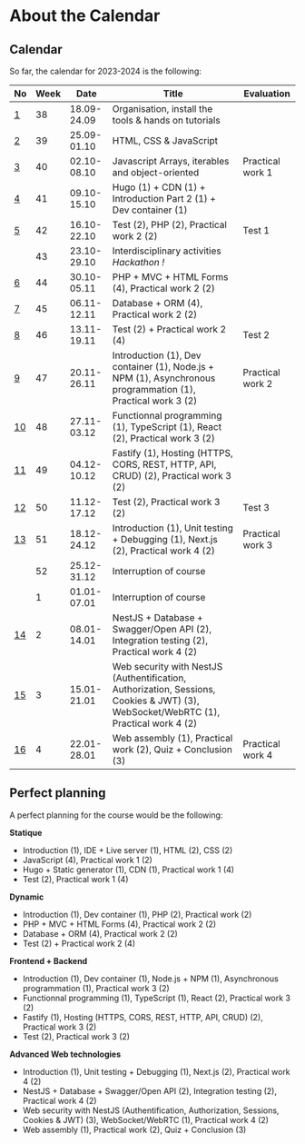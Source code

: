 # About the Calendar

## Calendar

So far, the calendar for 2023-2024 is the following:

| No | Week | Date        | Title                                                                                                                               | Evaluation       |
|----|------|-------------|-------------------------------------------------------------------------------------------------------------------------------------|------------------|
| [1](../weeks/week-1.md)  | 38   | 18.09-24.09 | Organisation, install the tools & hands on tutorials                                                                                |                  |
| [2](../weeks/week-2.md)  | 39   | 25.09-01.10 | HTML, CSS & JavaScript                                                                                                              |                  |
| [3](../weeks/week-3.md)  | 40   | 02.10-08.10 | Javascript Arrays, iterables and object-oriented                                                                                    | Practical work 1 |
| [4](../weeks/week-4.md)  | 41   | 09.10-15.10 | Hugo (1) + CDN (1) + Introduction Part 2 (1) + Dev container (1)                                                                    |                  |
| [5](../weeks/week-5.md)  | 42   | 16.10-22.10 | Test (2), PHP (2), Practical work 2 (2)                                                                                             | Test 1           |
|    | 43   | 23.10-29.10 | Interdisciplinary activities *Hackathon !*                                                                                          |                  |
| [6](--/weeks/week-6.md)  | 44   | 30.10-05.11 | PHP + MVC + HTML Forms (4), Practical work 2 (2)                                                                                    |                  |
| [7](--/weeks/week-7.md)  | 45   | 06.11-12.11 | Database + ORM (4), Practical work 2 (2)                                                                                            |                  |
| [8](--/weeks/week-8.md)  | 46   | 13.11-19.11 | Test (2) + Practical work 2 (4)                                                                                                     | Test 2           |
| [9](--/weeks/week-9.md)  | 47   | 20.11-26.11 | Introduction (1), Dev container (1), Node.js + NPM (1), Asynchronous programmation (1), Practical work 3 (2)                        | Practical work 2 |
| [10](--/weeks/week-10.md) | 48   | 27.11-03.12 | Functionnal programming (1), TypeScript (1), React (2), Practical work 3 (2)                                                        |                  |
| [11](--/weeks/week-11.md) | 49   | 04.12-10.12 | Fastify (1), Hosting (HTTPS, CORS, REST, HTTP, API, CRUD) (2), Practical work 3 (2)                                                 |                  |
| [12](--/weeks/week-12.md) | 50   | 11.12-17.12 | Test (2), Practical work 3 (2)                                                                                                      | Test 3           |
| [13](--/weeks/week-13.md) | 51   | 18.12-24.12 | Introduction (1), Unit testing + Debugging (1), Next.js (2), Practical work 4 (2)                                                   | Practical work 3 |
|    | 52   | 25.12-31.12 | Interruption of course                                                                                                              |                  |
|    | 1    | 01.01-07.01 | Interruption of course                                                                                                              |                  |
| [14](../weeks/week-14.md) | 2    | 08.01-14.01 | NestJS + Database + Swagger/Open API (2), Integration testing (2), Practical work 4 (2)                                             |                  |
| [15](../weeks/week-15.md) | 3    | 15.01-21.01 | Web security with NestJS (Authentification, Authorization, Sessions, Cookies & JWT) (3), WebSocket/WebRTC (1), Practical work 4 (2) |                  |
| [16](../weeks/week-16.md) | 4    | 22.01-28.01 | Web assembly (1), Practical work (2), Quiz + Conclusion (3)                                                                         | Practical work 4 |

## Perfect planning

A perfect planning for the course would be the following:

**Statique**

- Introduction (1), IDE + Live server (1), HTML (2), CSS (2)
- JavaScript (4), Practical work 1 (2)
- Hugo + Static generator (1), CDN (1), Practical work 1 (4)
- Test (2), Practical work 1 (4)

**Dynamic**

- Introduction (1), Dev container (1), PHP (2), Practical work (2)
- PHP + MVC + HTML Forms (4), Practical work 2 (2)
- Database + ORM (4), Practical work 2 (2)
- Test (2) + Practical work 2 (4)

**Frontend + Backend**

- Introduction (1), Dev container (1), Node.js + NPM (1), Asynchronous programmation (1), Practical work 3 (2)
- Functionnal programming (1), TypeScript (1), React (2), Practical work 3 (2)
- Fastify (1), Hosting (HTTPS, CORS, REST, HTTP, API, CRUD) (2), Practical work 3 (2)
- Test (2), Practical work 3 (2)

**Advanced Web technologies**

- Introduction (1), Unit testing + Debugging (1), Next.js (2), Practical work 4 (2)
- NestJS + Database + Swagger/Open API (2), Integration testing (2), Practical work 4 (2)
- Web security with NestJS (Authentification, Authorization, Sessions, Cookies & JWT) (3), WebSocket/WebRTC (1), Practical work 4 (2)
- Web assembly (1), Practical work (2), Quiz + Conclusion (3)
